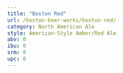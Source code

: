 ```yaml
---
title: "Boston Red"
url: /boston-beer-works/boston-red/
category: North American Ale
style: American-Style Amber/Red Ale
abv: 0
ibu: 0
srm: 0
upc: 0
---
```


